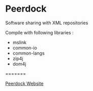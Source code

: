 # Peerdock
Software sharing with XML repositories

Compile with following libraries :
- mslink
- common-io
- common-langs
- zip4j
- dom4j

=======

[Peerdock Website](https://peerdock.co)

